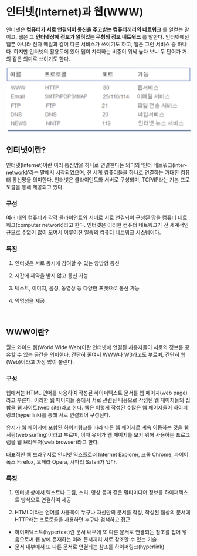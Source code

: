 # 인터넷(Internet)과 웹(WWW)


인터넷은 __컴퓨터가 서로 연결되어 통신을 주고받는 컴퓨터끼리의 네트워크__ 를 일컫는 말이고, 
웹은 그 __인터넷상에 정보가 얽혀있는 무형의 정보 네트워크__ 를 말한다. 
인터넷에선 웹뿐 아니라 전자 메일과 같이 다른 서비스가 쓰이기도 하고, 웹은 그런 서비스 중 하나다. 
하지만 인터넷의 활용도에 있어 웹이 차지하는 비중이 워낙 높다 보니 두 단어가 거의 같은 의미로 쓰이기도 한다.

![internet1](../images/internet1.PNG) 
</br>


## 인터넷이란?

인터넷(Internet)이란 여러 통신망을 하나로 연결한다는 의미의 ‘인터 네트워크(inter-network)’라는 말에서 시작되었으며, 
전 세계 컴퓨터들을 하나로 연결하는 거대한 컴퓨터 통신망을 의미한다. 
인터넷은 클라이언트와 서버로 구성되며, TCP/IP라는 기본 프로토콜을 통해 제공되고 있다.


### 구성

여러 대의 컴퓨터가 각각 클라이언트와 서버로 서로 연결되어 구성된 망을 컴퓨터 네트워크(computer network)라고 한다. 
인터넷은 이러한 컴퓨터 네트워크가 전 세계적인 규모로 수없이 많이 모여서 이루어진 일종의 컴퓨터 네트워크 시스템이다.

### 특징

1. 인터넷은 서로 동시에 참여할 수 있는 양방향 통신

2. 시간에 제약을 받지 않고 통신 가능

3. 텍스트, 이미지, 음성, 동영상 등 다양한 포맷으로 통신 가능

4. 익명성을 제공

</br>

## WWW이란?

월드 와이드 웹(World Wide Web)이란 인터넷에 연결된 사용자들이 서로의 정보를 공유할 수 있는 공간을 의미한다. 간단히 줄여서 WWW나 W3라고도 부르며, 간단히 웹(Web)이라고 가장 많이 불린다.


### 구성

웹에서는 HTML 언어를 사용하여 작성된 하이퍼텍스트 문서를 웹 페이지(web page)라고 부른다. 
이러한 웹 페이지들 중에서 서로 관련된 내용으로 작성된 웹 페이지들의 집합을 웹 사이트(web site)라고 한다. 웹은 이렇게 작성된 수많은 웹 페이지들이 하이퍼링크(hyperlink)를 통해 서로 연결되어 구성된다.

유저가 웹 페이지에 포함된 하이퍼링크를 따라 다른 웹 페이지로 계속 이동하는 것을 웹 서핑(web surfing)이라고 부르며, 이때 유저가 웹 페이지를 보기 위해 사용하는 프로그램을 웹 브라우저(web browser)라고 한다. 

대표적인 웹 브라우저로 인터넷 익스플로러 Internet Explorer, 크롬 Chrome, 파이어폭스 Firefox, 오페라 Opera, 사파리 Safari가 있다.


### 특징

1. 인터넷 상에서 텍스트나 그림, 소리, 영상 등과 같은 멀티미디어 정보를 하이퍼텍스트 방식으로 연결하여 제공

2. HTML이라는 언어를 사용하여 누구나 자신만의 문서를 작성, 작성된 웹상의 문서에 HTTP라는 프로토콜을 사용하면 누구나 검색하고 접근
* 하이퍼텍스트(hypertext)란 문서 내부에 또 다른 문서로 연결되는 참조를 집어 넣음으로써 웹 상에 존재하는 여러 문서끼리 서로 참조할 수 있는 기술
* 문서 내부에서 또 다른 문서로 연결되는 참조를 하이퍼링크(hyperlink)



